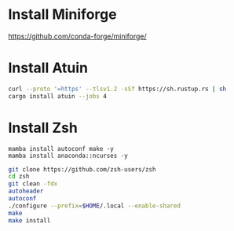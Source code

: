 # Install Miniforge

https://github.com/conda-forge/miniforge/


# Install Atuin

```bash
curl --proto '=https' --tlsv1.2 -sSf https://sh.rustup.rs | sh
cargo install atuin --jobs 4
```

# Install Zsh

```
mamba install autoconf make -y
mamba install anaconda::ncurses -y
```

```bash
git clone https://github.com/zsh-users/zsh
cd zsh
git clean -fdx
autoheader
autoconf
./configure --prefix=$HOME/.local --enable-shared
make
make install
```